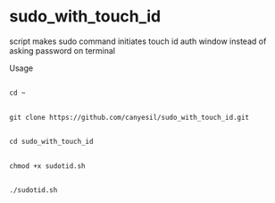 # sudo_with_touch_id
script makes sudo command initiates touch id auth window instead of asking password on terminal

Usage

##
    cd ~
##
    git clone https://github.com/canyesil/sudo_with_touch_id.git
##
    cd sudo_with_touch_id
##
    chmod +x sudotid.sh
##
    ./sudotid.sh
